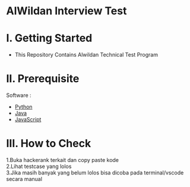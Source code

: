 # AlWildan Interview Test

# I. Getting Started
* This Repository Contains Alwildan Technical Test Program

# II. Prerequisite

Software :

* [Python](https://www.python.org/)
* [Java](https://www.java.com/en/)
* [JavaScript](https://www.javascript.com/)

# III. How to Check

1.Buka hackerank terkait dan copy paste kode </br>
2.Lihat testcase yang lolos  </br>
3.Jika masih banyak yang belum  lolos bisa dicoba pada terminal/vscode secara manual
